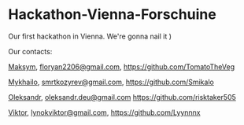 # Hackathon-Vienna-Forschuine
Our first hackathon in Vienna. We're gonna nail it )

Our contacts:

[Maksym](https://www.linkedin.com/in/maksym-floria-9b1a64296?utm_source=share&utm_campaign=share_via&utm_content=profile&utm_medium=android_app), floryan2206@gmail.com, https://github.com/TomatoTheVeg

[Mykhailo](https://www.linkedin.com/in/misha-kozyrev-143410282?utm_source=share&utm_campaign=share_via&utm_content=profile&utm_medium=android_app), smrtkozyrev@gmail.com, https://github.com/Smikalo

[Oleksandr](https://www.linkedin.com/in/oleksandr-povshednyi-65a6392a5?utm_source=share&utm_campaign=share_via&utm_content=profile&utm_medium=android_app), oleksandr.deu@gmail.com https://github.com/risktaker505

[Viktor](https://www.linkedin.com/in/viktor-lynok-7352ba292?utm_source=share&utm_campaign=share_via&utm_content=profile&utm_medium=ios_app), lynokviktor@gmail.com, https://github.com/Lyynnnx
